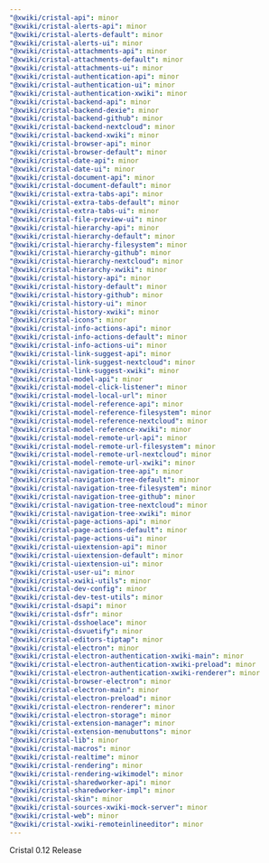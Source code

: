 ```yaml
---
"@xwiki/cristal-api": minor
"@xwiki/cristal-alerts-api": minor
"@xwiki/cristal-alerts-default": minor
"@xwiki/cristal-alerts-ui": minor
"@xwiki/cristal-attachments-api": minor
"@xwiki/cristal-attachments-default": minor
"@xwiki/cristal-attachments-ui": minor
"@xwiki/cristal-authentication-api": minor
"@xwiki/cristal-authentication-ui": minor
"@xwiki/cristal-authentication-xwiki": minor
"@xwiki/cristal-backend-api": minor
"@xwiki/cristal-backend-dexie": minor
"@xwiki/cristal-backend-github": minor
"@xwiki/cristal-backend-nextcloud": minor
"@xwiki/cristal-backend-xwiki": minor
"@xwiki/cristal-browser-api": minor
"@xwiki/cristal-browser-default": minor
"@xwiki/cristal-date-api": minor
"@xwiki/cristal-date-ui": minor
"@xwiki/cristal-document-api": minor
"@xwiki/cristal-document-default": minor
"@xwiki/cristal-extra-tabs-api": minor
"@xwiki/cristal-extra-tabs-default": minor
"@xwiki/cristal-extra-tabs-ui": minor
"@xwiki/cristal-file-preview-ui": minor
"@xwiki/cristal-hierarchy-api": minor
"@xwiki/cristal-hierarchy-default": minor
"@xwiki/cristal-hierarchy-filesystem": minor
"@xwiki/cristal-hierarchy-github": minor
"@xwiki/cristal-hierarchy-nextcloud": minor
"@xwiki/cristal-hierarchy-xwiki": minor
"@xwiki/cristal-history-api": minor
"@xwiki/cristal-history-default": minor
"@xwiki/cristal-history-github": minor
"@xwiki/cristal-history-ui": minor
"@xwiki/cristal-history-xwiki": minor
"@xwiki/cristal-icons": minor
"@xwiki/cristal-info-actions-api": minor
"@xwiki/cristal-info-actions-default": minor
"@xwiki/cristal-info-actions-ui": minor
"@xwiki/cristal-link-suggest-api": minor
"@xwiki/cristal-link-suggest-nextcloud": minor
"@xwiki/cristal-link-suggest-xwiki": minor
"@xwiki/cristal-model-api": minor
"@xwiki/cristal-model-click-listener": minor
"@xwiki/cristal-model-local-url": minor
"@xwiki/cristal-model-reference-api": minor
"@xwiki/cristal-model-reference-filesystem": minor
"@xwiki/cristal-model-reference-nextcloud": minor
"@xwiki/cristal-model-reference-xwiki": minor
"@xwiki/cristal-model-remote-url-api": minor
"@xwiki/cristal-model-remote-url-filesystem": minor
"@xwiki/cristal-model-remote-url-nextcloud": minor
"@xwiki/cristal-model-remote-url-xwiki": minor
"@xwiki/cristal-navigation-tree-api": minor
"@xwiki/cristal-navigation-tree-default": minor
"@xwiki/cristal-navigation-tree-filesystem": minor
"@xwiki/cristal-navigation-tree-github": minor
"@xwiki/cristal-navigation-tree-nextcloud": minor
"@xwiki/cristal-navigation-tree-xwiki": minor
"@xwiki/cristal-page-actions-api": minor
"@xwiki/cristal-page-actions-default": minor
"@xwiki/cristal-page-actions-ui": minor
"@xwiki/cristal-uiextension-api": minor
"@xwiki/cristal-uiextension-default": minor
"@xwiki/cristal-uiextension-ui": minor
"@xwiki/cristal-user-ui": minor
"@xwiki/cristal-xwiki-utils": minor
"@xwiki/cristal-dev-config": minor
"@xwiki/cristal-dev-test-utils": minor
"@xwiki/cristal-dsapi": minor
"@xwiki/cristal-dsfr": minor
"@xwiki/cristal-dsshoelace": minor
"@xwiki/cristal-dsvuetify": minor
"@xwiki/cristal-editors-tiptap": minor
"@xwiki/cristal-electron": minor
"@xwiki/cristal-electron-authentication-xwiki-main": minor
"@xwiki/cristal-electron-authentication-xwiki-preload": minor
"@xwiki/cristal-electron-authentication-xwiki-renderer": minor
"@xwiki/cristal-browser-electron": minor
"@xwiki/cristal-electron-main": minor
"@xwiki/cristal-electron-preload": minor
"@xwiki/cristal-electron-renderer": minor
"@xwiki/cristal-electron-storage": minor
"@xwiki/cristal-extension-manager": minor
"@xwiki/cristal-extension-menubuttons": minor
"@xwiki/cristal-lib": minor
"@xwiki/cristal-macros": minor
"@xwiki/cristal-realtime": minor
"@xwiki/cristal-rendering": minor
"@xwiki/cristal-rendering-wikimodel": minor
"@xwiki/cristal-sharedworker-api": minor
"@xwiki/cristal-sharedworker-impl": minor
"@xwiki/cristal-skin": minor
"@xwiki/cristal-sources-xwiki-mock-server": minor
"@xwiki/cristal-web": minor
"@xwiki/cristal-xwiki-remoteinlineeditor": minor
---
```


Cristal 0.12 Release
